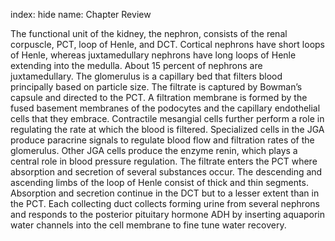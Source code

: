 index: hide
name: Chapter Review

The functional unit of the kidney, the nephron, consists of the renal corpuscle, PCT, loop of Henle, and DCT. Cortical nephrons have short loops of Henle, whereas juxtamedullary nephrons have long loops of Henle extending into the medulla. About 15 percent of nephrons are juxtamedullary. The glomerulus is a capillary bed that filters blood principally based on particle size. The filtrate is captured by Bowman’s capsule and directed to the PCT. A filtration membrane is formed by the fused basement membranes of the podocytes and the capillary endothelial cells that they embrace. Contractile mesangial cells further perform a role in regulating the rate at which the blood is filtered. Specialized cells in the JGA produce paracrine signals to regulate blood flow and filtration rates of the glomerulus. Other JGA cells produce the enzyme renin, which plays a central role in blood pressure regulation. The filtrate enters the PCT where absorption and secretion of several substances occur. The descending and ascending limbs of the loop of Henle consist of thick and thin segments. Absorption and secretion continue in the DCT but to a lesser extent than in the PCT. Each collecting duct collects forming urine from several nephrons and responds to the posterior pituitary hormone ADH by inserting aquaporin water channels into the cell membrane to fine tune water recovery.
